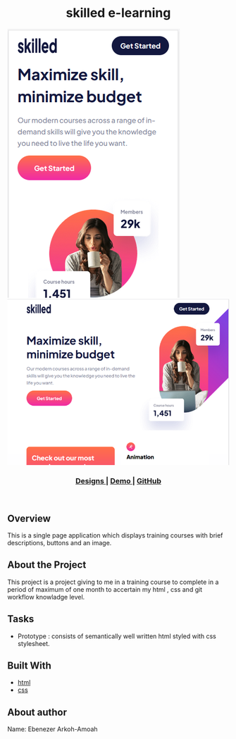 <h1 align="center">skilled e-learning</h1>

![screenshot](mobile-view.png)
![screenshot](tablet-view.png)
<br>

<div align="center">
  <h3>
    <a href="https://www.figma.com/file/29qx51UBg3m1568Fl3V3JR/Diagram---skilled-elearning-landing-page?node-id=0%3A1">
      Designs
    </a>
    <span> |
     <a href="https://skilled-e-learning.netlify.app/">
      Demo
    </a>
    <span> | </span>
    <a href="https://github.com/eben-arkoh-amoah/skilled-e-learning">
      GitHub
    </a>
    
  </h3>
</div>

<br>


<!-- OVERVIEW -->

## Overview

This is a single page application which displays  training courses with  brief descriptions, buttons and an image.  


## About the Project

This project is a project giving to me in a training course to complete in a period of maximum of one month to accertain my html , css and git workflow knowladge level.

## Tasks

- Prototype : consists of semantically well written html styled with  css stylesheet.

## Built With

- [html](https://www.w3schools.com)
- [css](https://css-tricks.com)

## About author
Name: Ebenezer Arkoh-Amoah

